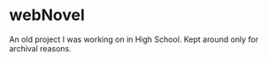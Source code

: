 webNovel
====

An old project I was working on in High School. Kept around only for archival reasons.
